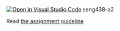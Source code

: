 [![Open in Visual Studio Code](https://classroom.github.com/assets/open-in-vscode-718a45dd9cf7e7f842a935f5ebbe5719a5e09af4491e668f4dbf3b35d5cca122.svg)](https://classroom.github.com/online_ide?assignment_repo_id=13815108&assignment_repo_type=AssignmentRepo)
seng438-a2

Read [the assignment guideline](seng438-a2.md) 
